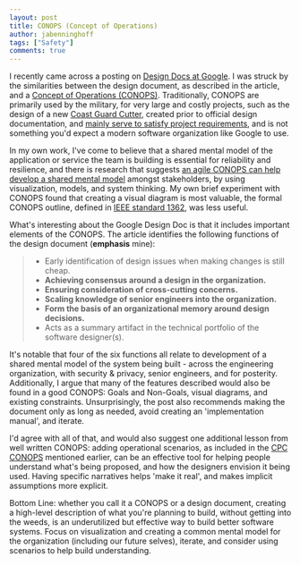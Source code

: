 ```yaml
---
layout: post
title: CONOPS (Concept of Operations)
author: jabenninghoff
tags: ["Safety"]
comments: true
---
```

I recently came across a posting on [Design Docs at Google](https://www.industrialempathy.com/posts/design-docs-at-google/). I was struck by the similarities between the design document, as described in the article, and a [Concept of Operations (CONOPS)](https://en.wikipedia.org/wiki/Concept_of_operations). Traditionally, CONOPS are primarily used by the military, for very large and costly projects, such as the design of a new [Coast Guard Cutter](/assets/CONOPS_RFPRelease.pdf), created prior to official design documentation, and [mainly serve to satisfy project requirements](https://apps.dtic.mil/sti/tr/pdf/ADA530139.pdf), and is not something you'd expect a modern software organization like Google to use.

In my own work, I've come to believe that a shared mental model of the application or service the team is building is essential for reliability and resilience, and there is research that suggests [an agile CONOPS can help develop a shared mental model](https://onlinelibrary.wiley.com/doi/abs/10.1002/sys.20190) amongst stakeholders, by using visualization, models, and system thinking. My own brief experiment with CONOPS found that creating a visual diagram is most valuable, the formal CONOPS outline, defined in [IEEE standard 1362](https://ieeexplore.ieee.org/document/761853), was less useful.

What's interesting about the Google Design Doc is that it includes important elements of the CONOPS. The article identifies the following functions of the design document (**emphasis** mine):

> - Early identification of design issues when making changes is still cheap.
> - **Achieving consensus around a design in the organization.**
> - **Ensuring consideration of cross-cutting concerns.**
> - **Scaling knowledge of senior engineers into the organization.**
> - **Form the basis of an organizational memory around design decisions.**
> - Acts as a summary artifact in the technical portfolio of the software designer(s).

It's notable that four of the six functions all relate to development of a shared mental model of the system being built - across the engineering organization, with security & privacy, senior engineers, and for posterity. Additionally, I argue that many of the features described would also be found in a good CONOPS: Goals and Non-Goals, visual diagrams, and existing constraints. Unsurprisingly, the post also recommends making the document only as long as needed, avoid creating an 'implementation manual', and iterate.

I'd agree with all of that, and would also suggest one additional lesson from well written CONOPS: adding operational scenarios, as included in the [CPC CONOPS](/assets/CONOPS_RFPRelease.pdf) mentioned earlier, can be an effective tool for helping people understand what's being proposed, and how the designers envision it being used. Having specific narratives helps 'make it real', and makes implicit assumptions more explicit.

Bottom Line: whether you call it a CONOPS or a design document, creating a high-level description of what you're planning to build, without getting into the weeds, is an underutilized but effective way to build better software systems. Focus on visualization and creating a common mental model for the organization (including our future selves), iterate, and consider using scenarios to help build understanding.
